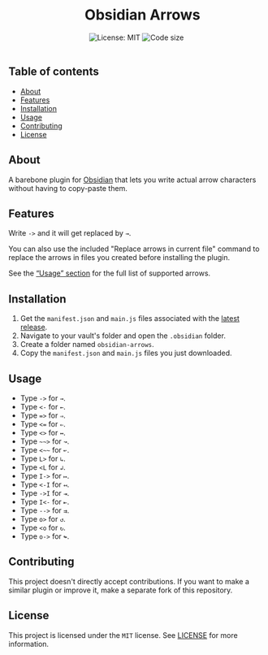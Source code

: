 <!-- Thanks to shd101wy, it's possible to make h1 and h2 without the line under it; see https://github.com/shd101wyy/markdown-preview-enhanced/issues/185#issuecomment-1373553815 -->

<div id="user-content-toc" align="center">
  <div>
    <ul>
    <summary style="list-style: none;">
      <h1>Obsidian Arrows</h1>
    </summary>
    </ul>
  </div>
  <div>
    <div>
      <img src="https://img.shields.io/badge/License-MIT-d64f00" alt="License: MIT">
      <img src="https://img.shields.io/github/languages/code-size/xefyrdev/obsidian-arrows" alt="Code size">
    </div>
  </div>
</div>

<br>

## Table of contents

<!-- To generate a table of content, you may use a tool like https://derlin.github.io/bitdowntoc/. This is only a placeholder. -->

<!-- TOC start (generated with https://github.com/derlin/bitdowntoc) -->

- [About](#about)
- [Features](#features)
- [Installation](#installation)
- [Usage](#usage)
- [Contributing](#contributing)
- [License](#license)

<!-- TOC end -->

## About

A barebone plugin for [Obsidian](https://obsidian.md/) that lets you write actual arrow characters without having to copy-paste them.

## Features

Write `->` and it will get replaced by `→`.

You can also use the included "Replace arrows in current file" command to replace the arrows in files you created before installing the plugin.

See the [“Usage” section](#usage) for the full list of supported arrows.

## Installation

1. Get the `manifest.json` and `main.js` files associated with the [latest release](https://github.com/xefyrdev/obsidian-arrows/releases).
2. Navigate to your vault's folder and open the `.obsidian` folder.
3. Create a folder named `obsidian-arrows`.
4. Copy the `manifest.json` and `main.js` files you just downloaded.

## Usage

- Type `->` for `→`.
- Type `<-` for `←`.
- Type `=>` for `⇒`.
- Type `<=` for `⇐`.
- Type `<>` for `↔`.
- Type `~~>` for `↝`.
- Type `<~~` for `↜`.
- Type `L>` for `↳`.
- Type `<L` for `↲`.
- Type `I->` for `↦`.
- Type `<-I` for `↤`.
- Type `->I` for `⇥`.
- Type `I<-` for `⇤`.
- Type `-->` for `⇉`.
- Type `o>` for `↺`.
- Type `<o` for `↻`.
- Type `o->` for `↬`.

## Contributing

This project doesn't directly accept contributions. If you want to make a similar plugin or improve it, make a separate fork of this repository.

## License

This project is licensed under the `MIT` license. See [LICENSE](LICENSE) for more information.
